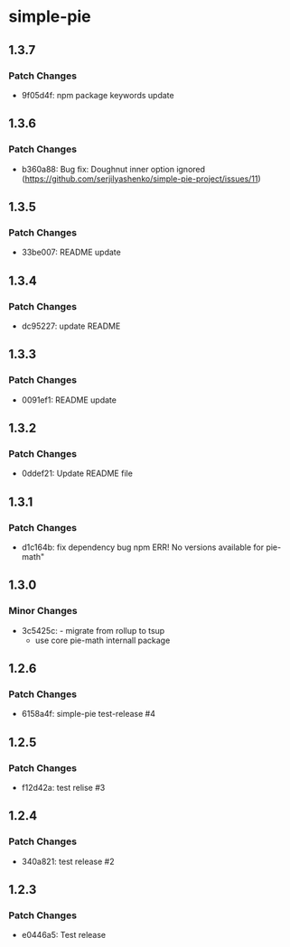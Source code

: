 # simple-pie

## 1.3.7

### Patch Changes

- 9f05d4f: npm package keywords update

## 1.3.6

### Patch Changes

- b360a88: Bug fix: Doughnut inner option ignored (https://github.com/serjilyashenko/simple-pie-project/issues/11)

## 1.3.5

### Patch Changes

- 33be007: README update

## 1.3.4

### Patch Changes

- dc95227: update README

## 1.3.3

### Patch Changes

- 0091ef1: README update

## 1.3.2

### Patch Changes

- 0ddef21: Update README file

## 1.3.1

### Patch Changes

- d1c164b: fix dependency bug npm ERR! No versions available for pie-math"

## 1.3.0

### Minor Changes

- 3c5425c: - migrate from rollup to tsup
  - use core pie-math internall package

## 1.2.6

### Patch Changes

- 6158a4f: simple-pie test-release #4

## 1.2.5

### Patch Changes

- f12d42a: test relise #3

## 1.2.4

### Patch Changes

- 340a821: test release #2

## 1.2.3

### Patch Changes

- e0446a5: Test release
